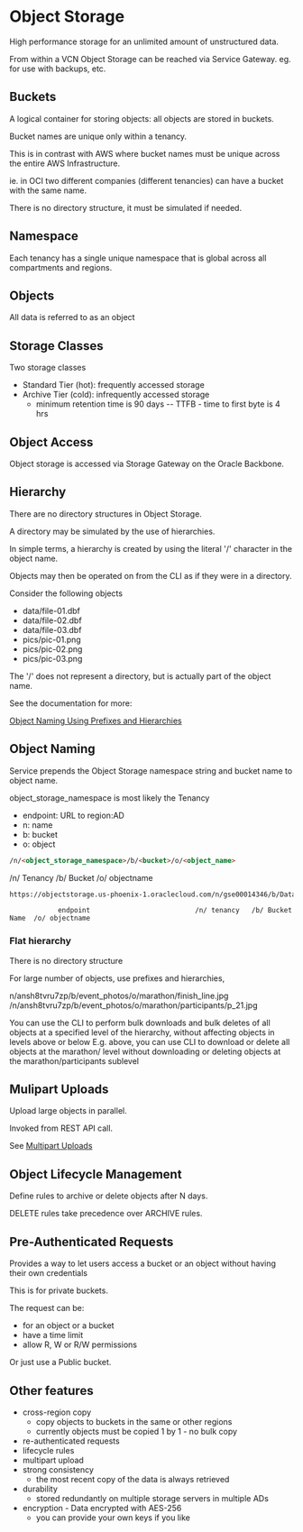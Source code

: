 # Object Storage

High performance storage for an unlimited amount of unstructured data.

From within a VCN Object Storage can be reached via Service Gateway. eg. for use with backups, etc.

## Buckets

A logical container for storing objects: all objects are stored in buckets.

Bucket names are unique only within a tenancy.

This is in contrast with AWS where bucket names must be unique across the entire AWS Infrastructure.

ie. in OCI two different companies (different tenancies) can have a bucket with the same name.

There is no directory structure, it must be simulated if needed.

## Namespace

Each tenancy has a single unique namespace that is global across all compartments and regions.

## Objects

All data is referred to as an object

## Storage Classes

Two storage classes

- Standard Tier (hot): frequently accessed storage
- Archive Tier (cold): infrequently accessed storage
  - minimum retention time is 90 days
  -- TTFB - time to first byte is 4 hrs

## Object Access

Object storage is accessed via Storage Gateway on the Oracle Backbone.

## Hierarchy

There are no directory structures in Object Storage.

A directory may be simulated by the use of hierarchies.

In simple terms, a hierarchy is created by using the literal '/' character in the object name.

Objects may then be operated on from the CLI as if they were in a directory.

Consider the following objects

- data/file-01.dbf
- data/file-02.dbf
- data/file-03.dbf
- pics/pic-01.png
- pics/pic-02.png
- pics/pic-03.png

The '/' does not represent a directory, but is actually part of the object name.

See the documentation for more:

[Object Naming Using Prefixes and Hierarchies](https://docs.cloud.oracle.com/iaas/Content/Object/Tasks/managingobjects.htm#Prefixes "Prefixes and Hierarchies")


## Object Naming

Service prepends the Object Storage namespace string and bucket name to object name.

object_storage_namespace is most likely the Tenancy

- endpoint: URL to region:AD
- n: name
- b: bucket
- o: object

```html
/n/<object_storage_namespace>/b/<bucket>/o/<object_name>
```

/n/           Tenancy        /b/ Bucket /o/ objectname

```html
https://objectstorage.us-phoenix-1.oraclecloud.com/n/gse00014346/b/DatabaseBackup/o/database1.dbf
```

                endpoint                          /n/ tenancy   /b/ Bucket Name  /o/ objectname




### Flat hierarchy

There is no directory structure

For large number of objects, use prefixes and hierarchies,

n/ansh8tvru7zp/b/event_photos/o/marathon/finish_line.jpg
/n/ansh8tvru7zp/b/event_photos/o/marathon/participants/p_21.jpg 

You can use the CLI to perform bulk downloads and bulk deletes of all objects at a specified level of the hierarchy, without affecting objects in levels above or below 
E.g. above, you can use CLI to download or delete all objects at the marathon/ level without downloading or deleting objects at the marathon/participants sublevel

## Mulipart Uploads

Upload large objects in parallel.

Invoked from REST API call.

See [Multipart Uploads](https://docs.cloud.oracle.com/iaas/Content/Object/Tasks/usingmultipartuploads.htm "Multipart Uploads")

## Object Lifecycle Management

Define rules to archive or delete objects after N days.

DELETE rules take precedence over ARCHIVE rules.

## Pre-Authenticated Requests

Provides a way to let users access a bucket or an object without having their own credentials

This is for private buckets.

The request can be:

- for an object or a bucket
- have a time limit
- allow R, W or R/W permissions

Or just use a Public bucket.

## Other features

- cross-region copy
  - copy objects to buckets in the same or other regions
  - currently objects must be copied 1 by 1 - no bulk copy
- re-authenticated requests
- lifecycle rules
- multipart upload
- strong consistency
  - the most recent copy of the data is always retrieved
- durability
  - stored redundantly on multiple storage servers in multiple ADs
- encryption - Data encrypted with AES-256
  - you can provide your own keys if you like


